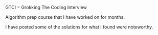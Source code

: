 GTCI = Grokking The Coding Interview

Algorithm prep course that I have worked on for months. 

I have posted some of the solutions for what I found were noteworthy. 


